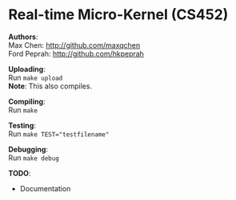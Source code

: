 Real-time Micro-Kernel (CS452)
==============================

**Authors**:  
Max Chen: http://github.com/maxqchen  
Ford Peprah: http://github.com/hkpeprah

**Uploading**:  
Run `make upload`  
**Note**: This also compiles.  

**Compiling**:  
Run `make`  
  
**Testing**:  
Run `make TEST="testfilename"`  
  
**Debugging**:  
Run `make debug`  

**TODO**:  
* Documentation
